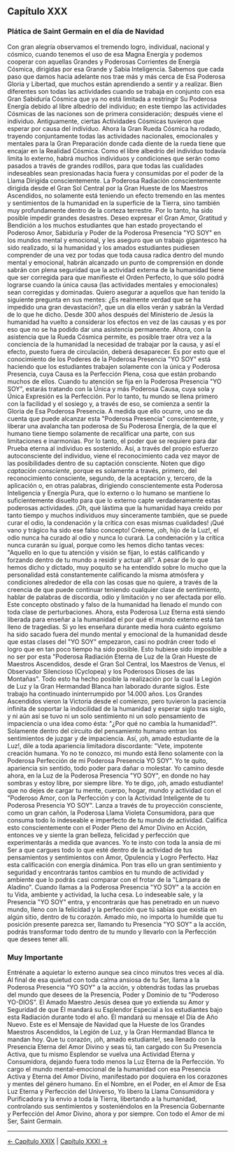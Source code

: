 ## Capítulo XXX
### Plática de Saint Germain en el día de Navidad

Con gran alegría observamos el tremendo logro, individual, nacional y cósmico, cuando tenemos el uso de esa Magna Energía y podemos cooperar con aquellas Grandes y Poderosas Corrientes de Energía Cósmica, dirigidas por esa Grande y Sabia Inteligencia. Sabemos que cada paso que damos hacia adelante nos trae más y más cerca de Esa Poderosa Gloria y Libertad, que muchos están aprendiendo a sentir y a realizar.
Bien diferentes son todas las actividades cuando se trabaja en conjunto con esa Gran Sabiduría Cósmica que ya no está limitada a restringir Su Poderosa Energía debido al libre albedrío del individuo; en este tiempo las actividades Cósmicas de las naciones son de primera consideración; después viene el individuo.
Antiguamente, ciertas Actividades Cósmicas tuvieron que esperar por causa del individuo. Ahora la Gran Rueda Cósmica ha rodado, trayendo conjuntamente todas las actividades nacionales, emocionales y mentales para la Gran Preparación donde cada diente de la rueda tiene que encajar en la Realidad Cósmica. 
Como el libre albedrío del individuo todavía limita lo externo, habrá muchos individuos y condiciones que serán como pasados a través de grandes rodillos, para que todas las cualidades indeseables sean presionadas hacia fuera y consumidas por el poder de la Llama Dirigida conscientemente.
La Poderosa Radiación conscientemente dirigida desde el Gran Sol Central por la Gran Hueste de los Maestros Ascendidos, no solamente está teniendo un efecto tremendo en las mentes y sentimientos de la humanidad en la superficie de la Tierra, sino también muy profundamente dentro de la corteza terrestre. Por lo tanto, ha sido posible impedir grandes desastres. 
Deseo expresar el Gran Amor, Gratitud y Bendición a los muchos estudiantes que han estado proyectando el Poderoso Amor, Sabiduría y Poder de la Poderosa Presencia "YO SOY" en los mundos mental y emocional, y les aseguro que un trabajo gigantesco ha sido realizado, si la humanidad y los amados estudiantes pudiesen comprender de una vez por todas que toda causa radica dentro del mundo mental y emocional, habrán alcanzado un punto de comprensión en donde sabrán con plena seguridad que la actividad externa de la humanidad tiene que ser corregida para que manifieste el Orden Perfecto, lo que sólo podrá lograrse cuando la única causa (las actividades mentales y emocionales) sean corregidas y dominadas.
Quiero asegurar a aquellos que han tenido la siguiente pregunta en sus mentes: ¿Es realmente verdad que se ha impedido una gran devastación?, que un día ellos verán y sabrán la Verdad de lo que he dicho.
Desde 300 años después del Ministerio de Jesús la humanidad ha vuelto a considerar los efectos en vez de las causas y es por eso que no se ha podido dar una asistencia permanente.
Ahora, con la asistencia que la Rueda Cósmica permite, es posible traer otra vez a la conciencia de la humanidad la necesidad de trabajar por la causa, y así el efecto, puesto fuera de circulación, deberá desaparecer.
Es por esto que el conocimiento de los Poderes de la Poderosa Presencia "YO SOY" está haciendo que los estudiantes trabajen solamente con la única y Poderosa Presencia, cuya Causa es la Perfección Plena, cosa que están probando muchos de ellos. Cuando tu atención se fija en la Poderosa Presencia "YO SOY", estarás tratando con la Única y más Poderosa Causa, cuya sola y Única Expresión es la Perfección. Por lo tanto, tu mundo se llena primero con la facilidad y el sosiego y, a través de eso, se comienza a sentir la Gloria de Esa Poderosa Presencia. A medida que ello ocurre, uno se da cuenta que puede alcanzar esta "Poderosa Presencia" conscientemente, y liberar una avalancha tan poderosa de Su Poderosa Energía, de la que el humano tiene tiempo solamente de recalificar una parte, con sus limitaciones e inarmonías. Por lo tanto, el poder que se requiere para dar Prueba eterna al individuo es sostenido. Así, a través del propio esfuerzo autoconsciente del individuo, viene el reconocimiento cada vez mayor de las posibilidades dentro de su captación consciente. Noten que digo _captación consciente_, porque es solamente a través, primero, del reconocimiento consciente, segundo, de la aceptación y, tercero, de la aplicación o, en otras palabras, dirigiendo conscientemente esta Poderosa Inteligencia y Energía Pura, que lo externo o lo humano se mantiene lo suficientemente disuelto para que lo externo capte verdaderamente estas poderosas actividades.
¡Oh, qué lástima que la humanidad haya creído por tanto tiempo y muchos individuos muy sinceramente también, que se puede curar el odio, la condenación y la crítica con esas mismas cualidades! ¡Qué vano y trágico ha sido ese falso concepto! Créeme, ¡oh, hijo de la Luz!, el odio nunca ha curado al odio y nunca lo curará. La condenación y la crítica nunca curarán su igual, porque como les hemos dicho tantas veces: "Aquello en lo que tu atención y visión se fijan, lo estás calificando y forzando dentro de tu mundo a residir y actuar allí".
A pesar de lo que hemos dicho y dictado, muy poquito se ha entendido sobre lo mucho que la personalidad está constantemente calificando la misma atmósfera y condiciones alrededor de ella con las cosas que no quiere, a través de la creencia de que puede continuar teniendo cualquier clase de sentimiento, hablar de palabras de discordia, odio y limitación y no ser afectada por ello. Este concepto obstinado y falso de la humanidad ha llenado el mundo con toda clase de perturbaciones.
Ahora, esta Poderosa Luz Eterna está siendo liberada para enseñar a la humanidad el por qué el mundo externo está tan lleno de tragedias. Si yo les enseñara durante media hora cuánto egoísmo ha sido sacado fuera del mundo mental y emocional de la humanidad desde que estas clases del "YO SOY" empezaron, casi no podrán creer todo el logro que en tan poco tiempo ha sido posible. Esto hubiese sido imposible a no ser por esta "Poderosa Radiación Eterna de Luz de la Gran Hueste de Maestros Ascendidos, desde el Gran Sol Central, los Maestros de Venus, el Observador Silencioso (Cyclopea) y los Poderosos Dioses de las Montañas".
Todo esto ha hecho posible la realización por la cual la Legión de Luz y la Gran Hermandad Blanca han laborado durante siglos. Este trabajo ha continuado ininterrumpido por 14.000 años. Los Grandes Ascendidos vieron la Victoria desde el comienzo, pero tuvieron la paciencia infinita de soportar la indocilidad de la humanidad y esperar siglo tras siglo, y ni aún así se tuvo ni un solo sentimiento ni un solo pensamiento de impaciencia o una idea como ésta: "¿Por qué no cambia la humanidad?".
Solamente dentro del circuito del pensamiento humano entran los sentimientos de juzgar y de impaciencia.
Así, ¡oh, amado estudiante de la Luz!, dile a toda apariencia limitadora discordante: "Vete, impotente creación humana. Yo no te conozco, mi mundo está lleno solamente con la Poderosa Perfección de mi Poderosa Presencia YO SOY". Yo te quito, apariencia sin sentido, todo poder para dañar o molestar. Yo camino desde ahora, en la Luz de la Poderosa Presencia "YO SOY", en donde no hay sombras y estoy libre, por siempre libre.
Yo te digo, ¡oh, amado estudiante! que no dejes de cargar tu mente, cuerpo, hogar, mundo y actividad con el "Poderoso Amor, con la Perfección y con la Actividad Inteligente de tu Poderosa Presencia YO SOY".
Lanza a través de tu proyección consciente, como un gran cañón, la Poderosa Llama Violeta Consumidora, para que consuma todo lo indeseable e imperfecto de tu mundo de actividad. Califica esto conscientemente con el Poder Pleno del Amor Divino en Acción, entonces ve y siente la gran belleza, felicidad y perfección que experimentarás a medida que avances.
Yo te insto con toda la ansia de mi Ser a que cargues todo lo que esté dentro de la actividad de tus pensamientos y sentimientos con Amor, Opulencia y Logro Perfecto.
Haz esta calificación con energía dinámica. Pon tras ello un gran sentimiento y seguridad y encontrarás tantos cambios en tu mundo de actividad y ambiente que lo podrás casi comparar con el frotar de la "Lámpara de Aladino".
Cuando llamas a la Poderosa Presencia "YO SOY" a la acción en tu Vida, ambiente y actividad, la lucha cesa. Lo indeseable sale, y la Presencia "YO SOY" entra, y encontrarás que has penetrado en un nuevo mundo, lleno con la felicidad y la perfección que tú sabías que existía en algún sitio, dentro de tu corazón. 
Amado mío, no importa lo humilde que tu posición presente parezca ser, llamando tu Presencia "YO SOY" a la acción, podrás transformar todo dentro de tu mundo y llevarlo con la Perfección que desees tener allí.

### Muy Importante

Entrénate a aquietar lo externo aunque sea cinco minutos tres veces al día. Al final de esa quietud con toda calma ansiosa de tu Ser, llama a la Poderosa Presencia "YO SOY" a la acción, y obtendrás todas las pruebas del mundo que desees de la Presencia, Poder y Dominio de tu "Poderoso YO-DIOS". 
El Amado Maestro Jesús desea que yo extienda su Amor y Seguridad de que Él mandará su Esplendor Especial a los estudiantes bajo esta Radiación durante todo el año. Él mandará su mensaje el Día de Año Nuevo.
Este es el Mensaje de Navidad que la Hueste de los Grandes Maestros Ascendidos, la Legión de Luz, y la Gran Hermandad Blanca te mandan hoy.
Que tu corazón, ¡oh, amado estudiante!, sea llenado con la Presencia Eterna del Amor Divino y seas tú, tan cargado con Su Presencia Activa, que tu mismo Esplendor se vuelva una Actividad Eterna y Consumidora, dejando fuera todo menos la Luz Eterna de la Perfección.
Yo cargo el mundo mental-emocional de la humanidad con esa Presencia Activa y Eterna del Amor Divino, manifestado por doquiera en los corazones y mentes del género humano. En el Nombre, en el Poder, en el Amor de Esa Luz Eterna y Perfección del Universo, Yo libero la Llama Consumidora y Purificadora y la envío a toda la Tierra, libertando a la humanidad, controlando sus sentimientos y sosteniéndolos en la Presencia Gobernante y Perfección del Amor Divino, ahora y por siempre.
Con todo el Amor de mi Ser, Saint Germain.

---
[← Capítulo XXIX](/Capitulos/29_capitulo_29.md) | [Capítulo XXXI →](/Capitulos/31_capitulo_31.md)
